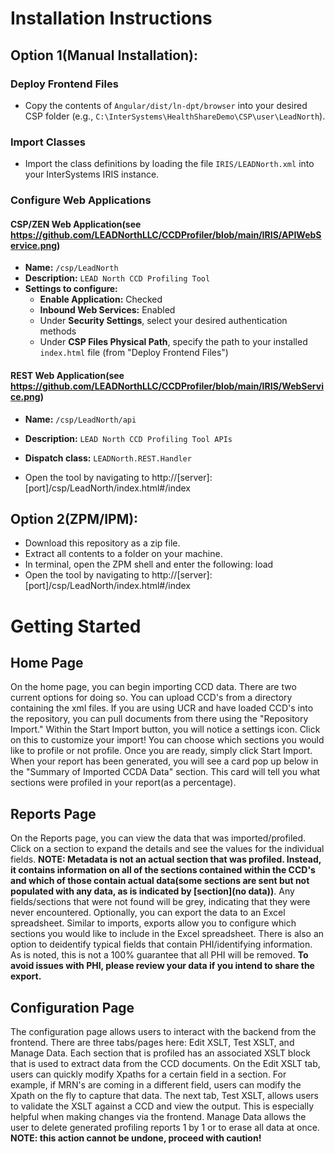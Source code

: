 # Installation Instructions

## Option 1(Manual Installation):
### Deploy Frontend Files
- Copy the contents of `Angular/dist/ln-dpt/browser` into your desired CSP folder (e.g., `C:\InterSystems\HealthShareDemo\CSP\user\LeadNorth`).

### Import Classes
- Import the class definitions by loading the file `IRIS/LEADNorth.xml` into your InterSystems IRIS instance.

### Configure Web Applications

#### CSP/ZEN Web Application(see https://github.com/LEADNorthLLC/CCDProfiler/blob/main/IRIS/APIWebService.png)
- **Name:** `/csp/LeadNorth`
- **Description:** `LEAD North CCD Profiling Tool`
- **Settings to configure:**
  - **Enable Application:** Checked
  - **Inbound Web Services:** Enabled
  - Under **Security Settings**, select your desired authentication methods
  - Under **CSP Files Physical Path**, specify the path to your installed `index.html` file (from "Deploy Frontend Files")

#### REST Web Application(see https://github.com/LEADNorthLLC/CCDProfiler/blob/main/IRIS/WebService.png)
- **Name:** `/csp/LeadNorth/api`
- **Description:** `LEAD North CCD Profiling Tool APIs`
- **Dispatch class:** `LEADNorth.REST.Handler`

- Open the tool by navigating to http://[server]:[port]/csp/LeadNorth/index.html#/index
  
## Option 2(ZPM/IPM):
- Download this repository as a zip file.
- Extract all contents to a folder on your machine.
- In terminal, open the ZPM shell and enter the following: load <path to extracted folder>
- Open the tool by navigating to http://[server]:[port]/csp/LeadNorth/index.html#/index


# Getting Started

## Home Page
On the home page, you can begin importing CCD data. There are two current options for doing so. You can upload CCD's from a directory containing the xml files. If you are using UCR and have loaded CCD's into the repository, you can pull documents from there using the "Repository Import." Within the Start Import button, you will notice a settings icon. Click on this to customize your import! You can choose which sections you would like to profile or not profile. Once you are ready, simply click Start Import. When your report has been generated, you will see a card pop up below in the "Summary of Imported CCDA Data" section. This card will tell you what sections were profiled in your report(as a percentage).

## Reports Page
On the Reports page, you can view the data that was imported/profiled. Click on a section to expand the details and see the values for the individual fields. **NOTE: Metadata is not an actual section that was profiled. Instead, it contains information on all of the sections contained within the CCD's and which of those contain actual data(some sections are sent but not populated with any data, as is indicated by [section](no data))**. Any fields/sections that were not found will be grey, indicating that they were never encountered. Optionally, you can export the data to an Excel spreadsheet. Similar to imports, exports allow you to configure which sections you would like to include in the Excel spreadsheet. There is also an option to deidentify typical fields that contain PHI/identifying information. As is noted, this is not a 100% guarantee that all PHI will be removed. **To avoid issues with PHI, please review your data if you intend to share the export.**

## Configuration Page
The configuration page allows users to interact with the backend from the frontend. There are three tabs/pages here: Edit XSLT, Test XSLT, and Manage Data. Each section that is profiled has an associated XSLT block that is used to extract data from the CCD documents. On the Edit XSLT tab, users can quickly modify Xpaths for a certain field in a section. For example, if MRN's are coming in a different field, users can modify the Xpath on the fly to capture that data. The next tab, Test XSLT, allows users to validate the XSLT against a CCD and view the output. This is especially helpful when making changes via the frontend. Manage Data allows the user to delete generated profiling reports 1 by 1 or to erase all data at once. **NOTE: this action cannot be undone, proceed with caution!**

